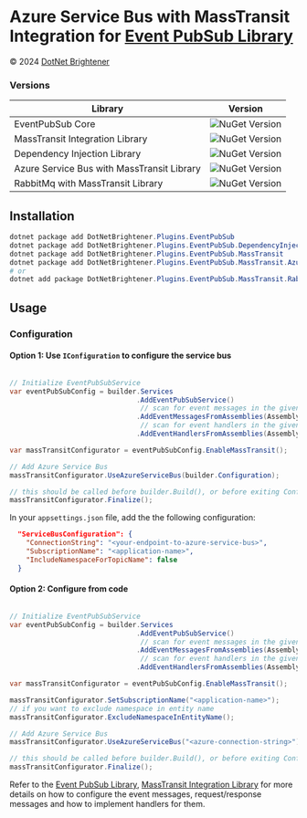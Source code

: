 # Azure Service Bus with MassTransit Integration for [Event PubSub Library](https://www.nuget.org/packages/DotNetBrightener.Plugins.EventPubSub)


&copy; 2024 [DotNet Brightener](mailto:admin@dotnetbrightener.com)


### Versions
| Library | Version |
| --- | --- |
| EventPubSub Core  |![NuGet Version](https://img.shields.io/nuget/v/DotNetBrightener.Plugins.EventPubSub) |
| MassTransit Integration Library |![NuGet Version](https://img.shields.io/nuget/v/DotNetBrightener.Plugins.EventPubSub.MassTransit) |
| Dependency Injection Library |![NuGet Version](https://img.shields.io/nuget/v/DotNetBrightener.Plugins.EventPubSub.DependencyInjection) |
| Azure Service Bus with MassTransit Library |![NuGet Version](https://img.shields.io/nuget/v/DotNetBrightener.Plugins.EventPubSub.MassTransit.AzureServiceBus) |
| RabbitMq with MassTransit Library |![NuGet Version](https://img.shields.io/nuget/v/DotNetBrightener.Plugins.EventPubSub.MassTransit.RabbitMq) |


## Installation

```powershell
dotnet package add DotNetBrightener.Plugins.EventPubSub
dotnet package add DotNetBrightener.Plugins.EventPubSub.DependencyInjection
dotnet package add DotNetBrightener.Plugins.EventPubSub.MassTransit
dotnet package add DotNetBrightener.Plugins.EventPubSub.MassTransit.AzureServiceBus
# or 
dotnet add package DotNetBrightener.Plugins.EventPubSub.MassTransit.RabbitMq
```

## Usage 

### Configuration

#### Option 1: Use `IConfiguration` to configure the service bus

```csharp

// Initialize EventPubSubService
var eventPubSubConfig = builder.Services
                               .AddEventPubSubService()
                                // scan for event messages in the given assembly
                               .AddEventMessagesFromAssemblies(Assembly.GetExecutingAssembly(), typeof(DistributedTestMessage).Assembly)
                                // scan for event handlers in the given assembly
                               .AddEventHandlersFromAssemblies(Assembly.GetExecutingAssembly());

var massTransitConfigurator = eventPubSubConfig.EnableMassTransit();

// Add Azure Service Bus
massTransitConfigurator.UseAzureServiceBus(builder.Configuration);

// this should be called before builder.Build(), or before exiting ConfigureServices method
massTransitConfigurator.Finalize();
```

In your `appsettings.json` file, add the the following configuration:

```json
  "ServiceBusConfiguration": {
    "ConnectionString": "<your-endpoint-to-azure-service-bus>",
    "SubscriptionName": "<application-name>",
    "IncludeNamespaceForTopicName": false
  }
```


#### Option 2: Configure from code

```csharp   

// Initialize EventPubSubService
var eventPubSubConfig = builder.Services
                               .AddEventPubSubService()
                                // scan for event messages in the given assembly
                               .AddEventMessagesFromAssemblies(Assembly.GetExecutingAssembly(), typeof(DistributedTestMessage).Assembly)
                                // scan for event handlers in the given assembly
                               .AddEventHandlersFromAssemblies(Assembly.GetExecutingAssembly());

var massTransitConfigurator = eventPubSubConfig.EnableMassTransit();

massTransitConfigurator.SetSubscriptionName("<application-name>");
// if you want to exclude namespace in entity name
massTransitConfigurator.ExcludeNamespaceInEntityName();

// Add Azure Service Bus
massTransitConfigurator.UseAzureServiceBus("<azure-connection-string>");

// this should be called before builder.Build(), or before exiting ConfigureServices method
massTransitConfigurator.Finalize();
```


Refer to the [Event PubSub Library](https://www.nuget.org/packages/DotNetBrightener.Plugins.EventPubSub), [MassTransit Integration Library](https://www.nuget.org/packages/DotNetBrightener.Plugins.EventPubSub.MassTransit) for more details on how to configure the event messages, request/response messages and how to implement handlers for them.
